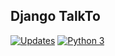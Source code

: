<h2>Django TalkTo</h2>
<div align="justify">
    <a href="https://pyup.io/repos/github/sirrobot01/django-talkto/"><img src="https://pyup.io/repos/github/sirrobot01/django-talkto/shield.svg" alt="Updates" /></a>
    <a href="https://pyup.io/repos/github/sirrobot01/django-talkto/"><img src="https://pyup.io/repos/github/sirrobot01/django-talkto/python-3-shield.svg" alt="Python 3" /></a>
</div>
